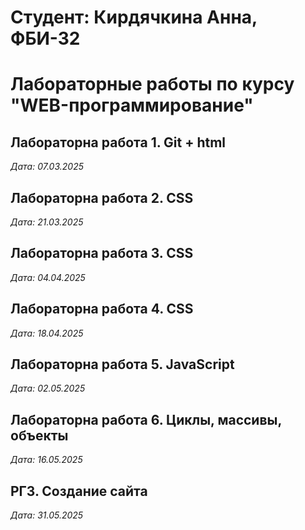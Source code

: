 # Студент: Кирдячкина Анна, ФБИ-32

# Лабораторные работы по курсу "WEB-программирование"

## Лабораторна работа 1. Git + html

*Дата: 07.03.2025*

## Лабораторна работа 2. CSS

*Дата: 21.03.2025*
## Лабораторна работа 3. CSS

*Дата: 04.04.2025*
## Лабораторна работа 4. CSS

*Дата: 18.04.2025*
## Лабораторна работа 5. JavaScript

*Дата: 02.05.2025*
## Лабораторна работа 6. Циклы, массивы, объекты

*Дата: 16.05.2025*
## РГЗ. Создание сайта

*Дата: 31.05.2025*
